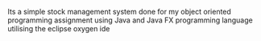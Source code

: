 Its a simple stock management system done for my object oriented programming assignment using Java and Java FX programming language utilising the eclipse oxygen ide
